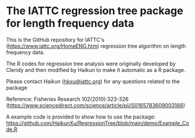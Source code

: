# The IATTC regression tree package for length frequency data

This is the GitHub repository for IATTC's (<https://www.iattc.org/HomeENG.htm>) regression tree algorithm on length frequency data.

The R codes for regression tree analysis were originally developed by Cleridy and then modified by Haikun to make it automatic as a R package.

Please contact Haikun ([hkxu\@iattc.org](mailto:hkxu@iattc.org)) for any questions related to the package

Reference: Fisheries Research 102(2010):323-326 (<https://www.sciencedirect.com/science/article/pii/S0165783609003166>)

A example code is provided to show how to use the package: <https://github.com/HaikunXu/RegressionTree/blob/main/demo/Example_Code.R>
